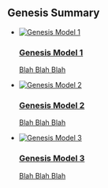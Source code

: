 ## Genesis Summary

- [![Genesis Model 1](/images/consoles/small/Sega-Genesis-Mod1-Set.png) <div><h3>Genesis Model 1</h3><p>Blah Blah Blah</p></div>](/console/genesis/model-01)
- [![Genesis Model 2](/images/consoles/small/Sega-Genesis-Mod1-Set.png) <div><h3>Genesis Model 2</h3><p>Blah Blah Blah</p></div>](/console/genesis/model-02)
- [![Genesis Model 3](/images/consoles/small/Sega-Genesis-Mod1-Set.png) <div><h3>Genesis Model 3</h3><p>Blah Blah Blah</p></div>](/console/genesis/model-03)
